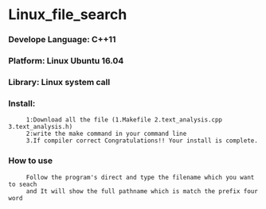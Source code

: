 # Linux_file_search

### Develope Language: C++11
### Platform: Linux Ubuntu 16.04
### Library: Linux system call 

### Install: 
         1:Download all the file (1.Makefile 2.text_analysis.cpp 3.text_analysis.h)
         2:write the make command in your command line
         3.If compiler correct Congratulations!! Your install is complete.
         

### How to use 
         Follow the program's direct and type the filename which you want to seach
         and It will show the full pathname which is match the prefix four word
         

